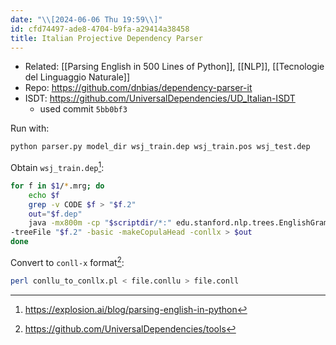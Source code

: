 ```yaml
---
date: "\\[2024-06-06 Thu 19:59\\]"
id: cfd74497-ade8-4704-b9fa-a29414a38458
title: Italian Projective Dependency Parser
---
```


- Related: [[Parsing English in 500 Lines of Python]], [[NLP]], [[Tecnologie del Linguaggio Naturale]]
- Repo: <https://github.com/dnbias/dependency-parser-it>
- ISDT: <https://github.com/UniversalDependencies/UD_Italian-ISDT>
  - used commit `5bb0bf3`

Run with:

``` bash
python parser.py model_dir wsj_train.dep wsj_train.pos wsj_test.dep
```

Obtain `wsj_train.dep`[^1]:

``` bash
for f in $1/*.mrg; do
    echo $f
    grep -v CODE $f > "$f.2"
    out="$f.dep"
    java -mx800m -cp "$scriptdir/*:" edu.stanford.nlp.trees.EnglishGrammaticalStructure \
-treeFile "$f.2" -basic -makeCopulaHead -conllx > $out
done
```

Convert to `conll-x` format[^2]:

``` bash
perl conllu_to_conllx.pl < file.conllu > file.conll
```

[^1]: <https://explosion.ai/blog/parsing-english-in-python>

[^2]: <https://github.com/UniversalDependencies/tools>
